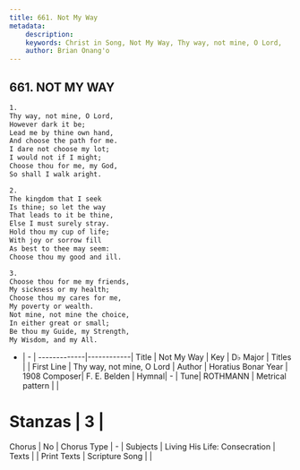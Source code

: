 ```yaml
---
title: 661. Not My Way
metadata:
    description: 
    keywords: Christ in Song, Not My Way, Thy way, not mine, O Lord, 
    author: Brian Onang'o
---
```



## 661. NOT MY WAY

```txt
1.
Thy way, not mine, O Lord,
However dark it be;
Lead me by thine own hand,
And choose the path for me.
I dare not choose my lot;
I would not if I might;
Choose thou for me, my God, 
So shall I walk aright.

2.
The kingdom that I seek
Is thine; so let the way
That leads to it be thine,
Else I must surely stray.
Hold thou my cup of life;
With joy or sorrow fill
As best to thee may seem:
Choose thou my good and ill.

3.
Choose thou for me my friends,
My sickness or my health;
Choose thou my cares for me,
My poverty or wealth.
Not mine, not mine the choice,
In either great or small;
Be thou my Guide, my Strength, 
My Wisdom, and my All.
```

- |   -  |
-------------|------------|
Title | Not My Way |
Key | D♭ Major |
Titles |  |
First Line | Thy way, not mine, O Lord |
Author | Horatius Bonar
Year | 1908
Composer| F. E. Belden |
Hymnal|  - |
Tune| ROTHMANN |
Metrical pattern | |
# Stanzas | 3 |
Chorus | No |
Chorus Type | - |
Subjects | Living His Life: Consecration |
Texts |  |
Print Texts | 
Scripture Song |  |
  
